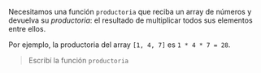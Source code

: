Necesitamos una función `productoria` que reciba un array de números y devuelva su _productoria_: el resultado de multiplicar todos sus elementos entre ellos. 

Por ejemplo, la productoria del array `[1, 4, 7]` es `1 * 4 * 7 = 28`. 

> Escribí la función `productoria`